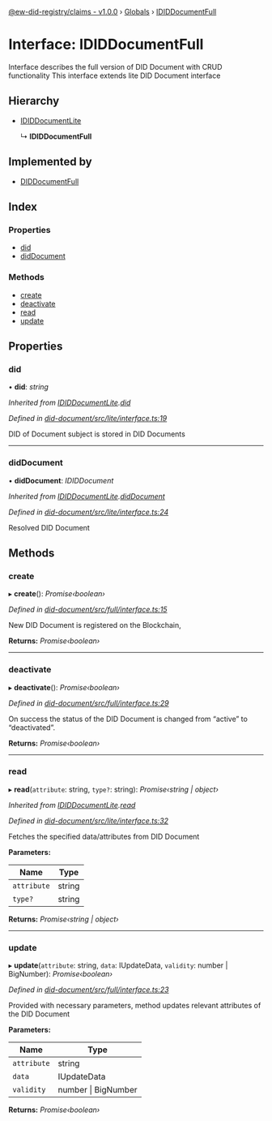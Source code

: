 [@ew-did-registry/claims - v1.0.0](../README.md) › [Globals](../globals.md) › [IDIDDocumentFull](ididdocumentfull.md)

# Interface: IDIDDocumentFull

Interface describes the full version of DID Document with CRUD functionality
This interface extends lite DID Document interface

## Hierarchy

* [IDIDDocumentLite](ididdocumentlite.md)

  ↳ **IDIDDocumentFull**

## Implemented by

* [DIDDocumentFull](../classes/diddocumentfull.md)

## Index

### Properties

* [did](ididdocumentfull.md#did)
* [didDocument](ididdocumentfull.md#diddocument)

### Methods

* [create](ididdocumentfull.md#create)
* [deactivate](ididdocumentfull.md#deactivate)
* [read](ididdocumentfull.md#read)
* [update](ididdocumentfull.md#update)

## Properties

###  did

• **did**: *string*

*Inherited from [IDIDDocumentLite](ididdocumentlite.md).[did](ididdocumentlite.md#did)*

*Defined in [did-document/src/lite/interface.ts:19](https://github.com/energywebfoundation/ew-did-registry/blob/b17cc12/packages/did-document/src/lite/interface.ts#L19)*

DID of Document subject is stored in DID Documents

___

###  didDocument

• **didDocument**: *IDIDDocument*

*Inherited from [IDIDDocumentLite](ididdocumentlite.md).[didDocument](ididdocumentlite.md#diddocument)*

*Defined in [did-document/src/lite/interface.ts:24](https://github.com/energywebfoundation/ew-did-registry/blob/b17cc12/packages/did-document/src/lite/interface.ts#L24)*

Resolved DID Document

## Methods

###  create

▸ **create**(): *Promise‹boolean›*

*Defined in [did-document/src/full/interface.ts:15](https://github.com/energywebfoundation/ew-did-registry/blob/b17cc12/packages/did-document/src/full/interface.ts#L15)*

New DID Document is registered on the Blockchain,

**Returns:** *Promise‹boolean›*

___

###  deactivate

▸ **deactivate**(): *Promise‹boolean›*

*Defined in [did-document/src/full/interface.ts:29](https://github.com/energywebfoundation/ew-did-registry/blob/b17cc12/packages/did-document/src/full/interface.ts#L29)*

On success the status of the DID Document is changed from “active” to “deactivated”.

**Returns:** *Promise‹boolean›*

___

###  read

▸ **read**(`attribute`: string, `type?`: string): *Promise‹string | object›*

*Inherited from [IDIDDocumentLite](ididdocumentlite.md).[read](ididdocumentlite.md#read)*

*Defined in [did-document/src/lite/interface.ts:32](https://github.com/energywebfoundation/ew-did-registry/blob/b17cc12/packages/did-document/src/lite/interface.ts#L32)*

Fetches the specified data/attributes from DID Document

**Parameters:**

Name | Type |
------ | ------ |
`attribute` | string |
`type?` | string |

**Returns:** *Promise‹string | object›*

___

###  update

▸ **update**(`attribute`: string, `data`: IUpdateData, `validity`: number | BigNumber): *Promise‹boolean›*

*Defined in [did-document/src/full/interface.ts:23](https://github.com/energywebfoundation/ew-did-registry/blob/b17cc12/packages/did-document/src/full/interface.ts#L23)*

Provided with necessary parameters, method updates relevant attributes of the DID Document

**Parameters:**

Name | Type |
------ | ------ |
`attribute` | string |
`data` | IUpdateData |
`validity` | number &#124; BigNumber |

**Returns:** *Promise‹boolean›*
